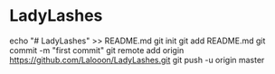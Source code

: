 # LadyLashes
echo "# LadyLashes" >> README.md
git init
git add README.md
git commit -m "first commit"
git remote add origin https://github.com/Lalooon/LadyLashes.git
git push -u origin master
